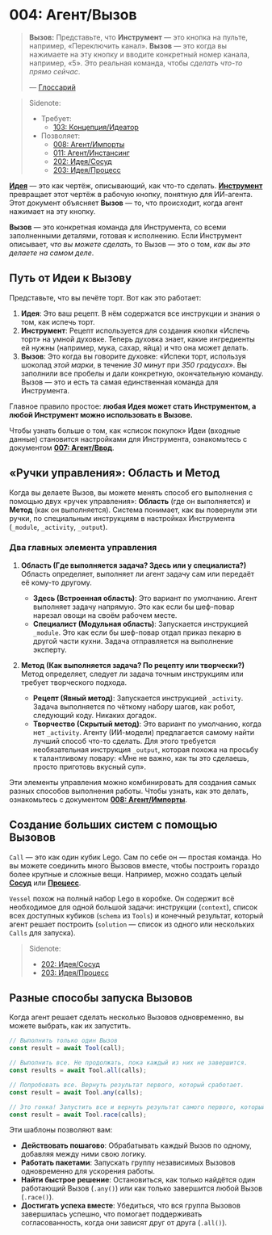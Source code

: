 # 004: Агент/Вызов

> **Вызов:** Представьте, что **Инструмент** — это кнопка на пульте, например, «Переключить канал». **Вызов** — это когда вы нажимаете на эту кнопку и вводите конкретный номер канала, например, «5». Это реальная команда, чтобы *сделать что-то прямо сейчас*.
>
> — [Глоссарий](./000_glossary.md)

> Sidenote:
>
> - Требует:
>   - [103: Концепция/Идеатор](./103_concept_ideator.md)
> - Позволяет:
>   - [008: Агент/Импорты](./008_agent_imports.md)
>   - [011: Агент/Инстансинг](./011_agent_instancing.md)
>   - [202: Идея/Сосуд](./202_idea_vessel.md)
>   - [203: Идея/Процесс](./203_idea_process.md)

**[Идея](./101_concept_idea.md)** — это как чертёж, описывающий, как что-то сделать. **[Инструмент](./002_agent_tool.md)** превращает этот чертёж в рабочую кнопку, понятную для ИИ-агента. Этот документ объясняет **Вызов** — то, что происходит, когда агент нажимает на эту кнопку.

**Вызов** — это конкретная команда для Инструмента, со всеми заполненными деталями, готовая к исполнению. Если Инструмент описывает, *что вы можете сделать*, то Вызов — это о том, *как вы это делаете на самом деле*.

## Путь от Идеи к Вызову

Представьте, что вы печёте торт. Вот как это работает:

1.  **Идея**: Это ваш рецепт. В нём содержатся все инструкции и знания о том, как испечь торт.
2.  **Инструмент**: Рецепт используется для создания кнопки «Испечь торт» на умной духовке. Теперь духовка знает, какие ингредиенты ей нужны (например, мука, сахар, яйца) и что она может делать.
3.  **Вызов**: Это когда вы говорите духовке: «Испеки торт, используя шоколад *этой марки*, в течение *30 минут* при *350 градусах*». Вы заполнили все пробелы и дали конкретную, окончательную команду. Вызов — это и есть та самая единственная команда для Инструмента.

Главное правило простое: **любая Идея может стать Инструментом, а любой Инструмент можно использовать в Вызове.**

Чтобы узнать больше о том, как «список покупок» Идеи (входные данные) становится настройками для Инструмента, ознакомьтесь с документом **[007: Агент/Ввод](./007_agent_input.md)**.

## «Ручки управления»: Область и Метод

Когда вы делаете Вызов, вы можете менять способ его выполнения с помощью двух «ручек управления»: **Область** (где он выполняется) и **Метод** (как он выполняется). Система понимает, как вы повернули эти ручки, по специальным инструкциям в настройках Инструмента (`_module`, `_activity`, `_output`).

### Два главных элемента управления

1.  **Область (Где выполняется задача? Здесь или у специалиста?)**
    Область определяет, выполняет ли агент задачу сам или передаёт её кому-то другому.
    - **Здесь (Встроенная область)**: Это вариант по умолчанию. Агент выполняет задачу напрямую. Это как если бы шеф-повар нарезал овощи на своём рабочем месте.
    - **Специалист (Модульная область)**: Запускается инструкцией `_module`. Это как если бы шеф-повар отдал приказ пекарю в другой части кухни. Задача отправляется на выполнение эксперту.

2.  **Метод (Как выполняется задача? По рецепту или творчески?)**
    Метод определяет, следует ли задача точным инструкциям или требует творческого подхода.
    - **Рецепт (Явный метод)**: Запускается инструкцией `_activity`. Задача выполняется по чёткому набору шагов, как робот, следующий коду. Никаких догадок.
    - **Творчество (Скрытый метод)**: Это вариант по умолчанию, когда нет `_activity`. Агенту (ИИ-модели) предлагается самому найти лучший способ что-то сделать. Для этого требуется необязательная инструкция `_output`, которая похожа на просьбу к талантливому повару: «Мне не важно, как ты это сделаешь, просто приготовь вкусный суп».

Эти элементы управления можно комбинировать для создания самых разных способов выполнения работы. Чтобы узнать, как это делать, ознакомьтесь с документом **[008: Агент/Импорты](./008_agent_imports.md)**.

## Создание больших систем с помощью Вызовов

`Call` — это как один кубик Lego. Сам по себе он — простая команда. Но вы можете соединить много Вызовов вместе, чтобы построить гораздо более крупные и сложные вещи. Например, можно создать целый **[Сосуд](./202_idea_vessel.md)** или **[Процесс](./203_idea_process.md)**.

`Vessel` похож на полный набор Lego в коробке. Он содержит всё необходимое для одной большой задачи: инструкции (`context`), список всех доступных кубиков (`schema` из `Tools`) и конечный результат, который агент решает построить (`solution` — список из одного или нескольких `Calls` для запуска).

> Sidenote:
>
> - [202: Идея/Сосуд](./202_idea_vessel.md)
> - [203: Идея/Процесс](./203_idea_process.md)

## Разные способы запуска Вызовов

Когда агент решает сделать несколько Вызовов одновременно, вы можете выбрать, как их запустить.

```typescript
// Выполнить только один Вызов
const result = await Tool(call);

// Выполнить все. Не продолжать, пока каждый из них не завершится.
const results = await Tool.all(calls);

// Попробовать все. Вернуть результат первого, который сработает.
const result = await Tool.any(calls);

// Это гонка! Запустить все и вернуть результат самого первого, который завершится, неважно, успешно или с ошибкой.
const result = await Tool.race(calls);
```

Эти шаблоны позволяют вам:

- **Действовать пошагово**: Обрабатывать каждый Вызов по одному, добавляя между ними свою логику.
- **Работать пакетами**: Запускать группу независимых Вызовов одновременно для ускорения работы.
- **Найти быстрое решение**: Остановиться, как только найдётся один работающий Вызов (`.any()`) или как только завершится любой Вызов (`.race()`).
- **Достигать успеха вместе**: Убедиться, что вся группа Вызовов завершилась успешно, что помогает поддерживать согласованность, когда они зависят друг от друга (`.all()`).